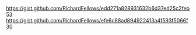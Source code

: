 https://gist.github.com/RichardFellows/edd271a828931632b6d37ed25c2feb53
https://gist.github.com/RichardFellows/efe6c88ad894922413a4f593f5066f30
